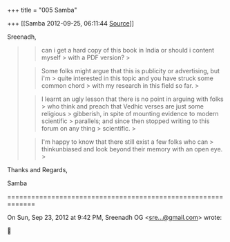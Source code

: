 +++
title = "005 Samba"

+++
[[Samba	2012-09-25, 06:11:44 [Source](https://groups.google.com/g/samskrita/c/xAvsBUevl4c)]]



Sreenadh,

> 
> > can i get a hard copy of this book in India or should i content myself > with a PDF version? >
> 
> > 
> >   
> > 
> > 
> > Some folks might argue that this is publicity or advertising, but i'm > quite interested in this topic and you have struck some common chord > with my research in this field so far. >
> 
> > 
> >   
> > 
> > 
> > I learnt an ugly lesson that there is no point in arguing with folks > who think and preach that Vedhic verses are just some religious > gibberish, in spite of mounting evidence to modern scientific > parallels; and since then stopped writing to this forum on any thing > scientific. >
> 
> > 
> >   
> > 
> > 
> > I'm happy to know that there still exist a few folks who can > thinkunbiased and look beyond their memory with an open eye. >
> 

  

Thanks and Regards,

Samba

  

=============================================================  

On Sun, Sep 23, 2012 at 9:42 PM, Sreenadh OG \<[sre...@gmail.com]()\> wrote:  



